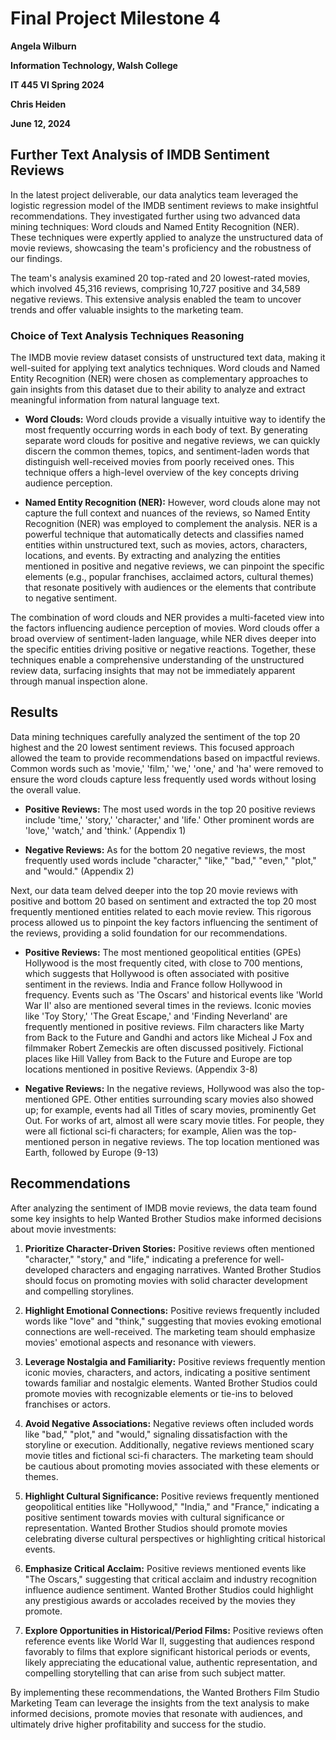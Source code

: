 # Final Project Milestone 4

**Angela Wilburn**

**Information Technology, Walsh College**

**IT 445 VI Spring 2024**

**Chris Heiden**

**June 12, 2024**

## Further Text Analysis of IMDB Sentiment Reviews

In the latest project deliverable, our data analytics team leveraged the logistic regression model of the IMDB sentiment reviews to make insightful recommendations. They investigated further using two advanced data mining techniques: Word clouds and Named Entity Recognition (NER). These techniques were expertly applied to analyze the unstructured data of movie reviews, showcasing the team's proficiency and the robustness of our findings.

The team's analysis examined 20 top-rated and 20 lowest-rated movies, which involved 45,316 reviews, comprising 10,727 positive and 34,589 negative reviews. This extensive analysis enabled the team to uncover trends and offer valuable insights to the marketing team.

### Choice of Text Analysis Techniques Reasoning

The IMDB movie review dataset consists of unstructured text data, making it well-suited for applying text analytics techniques. Word clouds and Named Entity Recognition (NER) were chosen as complementary approaches to gain insights from this dataset due to their ability to analyze and extract meaningful information from natural language text.

*   **Word Clouds:** Word clouds provide a visually intuitive way to identify the most frequently occurring words in each body of text. By generating separate word clouds for positive and negative reviews, we can quickly discern the common themes, topics, and sentiment-laden words that distinguish well-received movies from poorly received ones. This technique offers a high-level overview of the key concepts driving audience perception.

*   **Named Entity Recognition (NER):** However, word clouds alone may not capture the full context and nuances of the reviews, so Named Entity Recognition (NER) was employed to complement the analysis. NER is a powerful technique that automatically detects and classifies named entities within unstructured text, such as movies, actors, characters, locations, and events. By extracting and analyzing the entities mentioned in positive and negative reviews, we can pinpoint the specific elements (e.g., popular franchises, acclaimed actors, cultural themes) that resonate positively with audiences or the elements that contribute to negative sentiment.

The combination of word clouds and NER provides a multi-faceted view into the factors influencing audience perception of movies. Word clouds offer a broad overview of sentiment-laden language, while NER dives deeper into the specific entities driving positive or negative reactions. Together, these techniques enable a comprehensive understanding of the unstructured review data, surfacing insights that may not be immediately apparent through manual inspection alone.

## Results

Data mining techniques carefully analyzed the sentiment of the top 20 highest and the 20 lowest sentiment reviews. This focused approach allowed the team to provide recommendations based on impactful reviews. Common words such as 'movie,' 'film,' 'we,' 'one,' and 'ha' were removed to ensure the word clouds capture less frequently used words without losing the overall value.

*   **Positive Reviews:** The most used words in the top 20 positive reviews include 'time,' 'story,' 'character,' and 'life.' Other prominent words are 'love,' 'watch,' and 'think.' (Appendix 1)

*   **Negative Reviews:** As for the bottom 20 negative reviews, the most frequently used words include "character," "like," "bad," "even," "plot," and "would." (Appendix 2)

Next, our data team delved deeper into the top 20 movie reviews with positive and bottom 20 based on sentiment and extracted the top 20 most frequently mentioned entities related to each movie review. This rigorous process allowed us to pinpoint the key factors influencing the sentiment of the reviews, providing a solid foundation for our recommendations.

*   **Positive Reviews:** The most mentioned geopolitical entities (GPEs) Hollywood is the most frequently cited, with close to 700 mentions, which suggests that Hollywood is often associated with positive sentiment in the reviews. India and France follow Hollywood in frequency. Events such as 'The Oscars' and historical events like 'World War II' also are mentioned several times in the reviews. Iconic movies like 'Toy Story,' 'The Great Escape,' and 'Finding Neverland' are frequently mentioned in positive reviews. Film characters like Marty from Back to the Future and Gandhi and actors like Micheal J Fox and filmmaker Robert Zemeckis are often discussed positively. Fictional places like Hill Valley from Back to the Future and Europe are top locations mentioned in positive Reviews. (Appendix 3-8)

*   **Negative Reviews:** In the negative reviews, Hollywood was also the top-mentioned GPE. Other entities surrounding scary movies also showed up; for example, events had all Titles of scary movies, prominently Get Out. For works of art, almost all were scary movie titles. For people, they were all fictional sci-fi characters; for example, Alien was the top-mentioned person in negative reviews. The top location mentioned was Earth, followed by Europe (9-13)

## Recommendations

After analyzing the sentiment of IMDB movie reviews, the data team found some key insights to help Wanted Brother Studios make informed decisions about movie investments:

1.  **Prioritize Character-Driven Stories:** Positive reviews often mentioned "character," "story," and "life," indicating a preference for well-developed characters and engaging narratives. Wanted Brother Studios should focus on promoting movies with solid character development and compelling storylines.

2.  **Highlight Emotional Connections:** Positive reviews frequently included words like "love" and "think," suggesting that movies evoking emotional connections are well-received. The marketing team should emphasize movies' emotional aspects and resonance with viewers.

3.  **Leverage Nostalgia and Familiarity:** Positive reviews frequently mention iconic movies, characters, and actors, indicating a positive sentiment towards familiar and nostalgic elements. Wanted Brother Studios could promote movies with recognizable elements or tie-ins to beloved franchises or actors.

4.  **Avoid Negative Associations:** Negative reviews often included words like "bad," "plot," and "would," signaling dissatisfaction with the storyline or execution. Additionally, negative reviews mentioned scary movie titles and fictional sci-fi characters. The marketing team should be cautious about promoting movies associated with these elements or themes.

5.  **Highlight Cultural Significance:** Positive reviews frequently mentioned geopolitical entities like "Hollywood," "India," and "France," indicating a positive sentiment towards movies with cultural significance or representation. Wanted Brother Studios should promote movies celebrating diverse cultural perspectives or highlighting critical historical events.

6.  **Emphasize Critical Acclaim:** Positive reviews mentioned events like "The Oscars," suggesting that critical acclaim and industry recognition influence audience sentiment. Wanted Brother Studios could highlight any prestigious awards or accolades received by the movies they promote.

7.  **Explore Opportunities in Historical/Period Films:** Positive reviews often reference events like World War II, suggesting that audiences respond favorably to films that explore significant historical periods or events, likely appreciating the educational value, authentic representation, and compelling storytelling that can arise from such subject matter.

By implementing these recommendations, the Wanted Brothers Film Studio Marketing Team can leverage the insights from the text analysis to make informed decisions, promote movies that resonate with audiences, and ultimately drive higher profitability and success for the studio.
